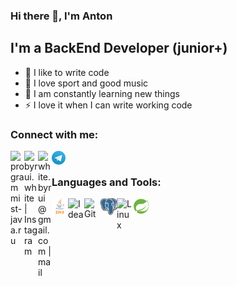 ### Hi there 👋, I'm Anton

## I'm a BackEnd Developer (junior+)
- 💪 I like to write code
- 🎉 I love sport and good music 
- 🥅 I am constantly learning new things
- ⚡ I love it when I can write working code

### Connect with me:

[<img align="left" alt="programmist-java.ru" width="22px" src="https://toppng.com/uploads/preview/web-png-jpg-transparent-stock-website-icon-blue-11563644926reanjnmk6x.png" />][website]
[<img align="left" alt="byrui.white | Instagram" width="22px" src="https://upload.wikimedia.org/wikipedia/commons/a/a5/Instagram_icon.png" />][instagram]
[<img align="left" alt="white.byrui@gmail.com | mail" width="22px" src="https://upload.wikimedia.org/wikipedia/commons/2/26/Electronic.mail.png" />][mail]
[<img align="left" alt="@Anton_java_tg | mail" width="22px" src="https://raw.githubusercontent.com/github/explore/80688e429a7d4ef2fca1e82350fe8e3517d3494d/topics/telegram/telegram.png" />][telegram]


<br />

### Languages and Tools:

<img align="left" alt="Java" width="26px" src="https://raw.githubusercontent.com/github/explore/5b3600551e122a3277c2c5368af2ad5725ffa9a1/topics/java/java.png" />
<img align="left" alt="Idea" width="26px" src="https://upload.wikimedia.org/wikipedia/commons/9/9c/IntelliJ_IDEA_Icon.svg" />
<img align="left" alt="Git" width="26px" src="https://git-scm.com/images/logos/downloads/Git-Icon-1788C.png" />
<img align="left" alt="PostgreSQL" width="26px" src="https://raw.githubusercontent.com/github/explore/80688e429a7d4ef2fca1e82350fe8e3517d3494d/topics/postgresql/postgresql.png" />
<img align="left" alt="Linux" width="26px" src="https://upload.wikimedia.org/wikipedia/commons/8/88/Deus_Linux.png" />
<img align="left" alt="SpringBoot" width="26px" src="https://raw.githubusercontent.com/github/explore/80688e429a7d4ef2fca1e82350fe8e3517d3494d/topics/spring-boot/spring-boot.png" />

[website]: https://programmist-java.ru/
[instagram]: https://www.instagram.com/byrui.white
[mail]: https://mail.google.com
[telegram]: https://t.me/Anton_java_tg
